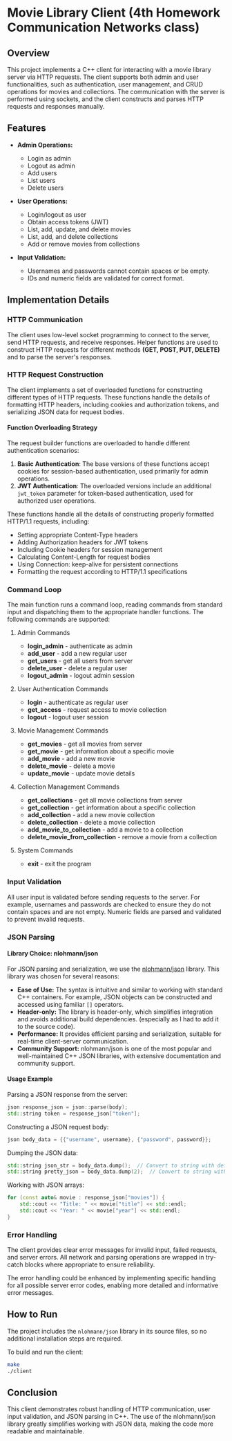 # Movie Library Client (4th Homework Communication Networks class)

## Overview

This project implements a C++ client for interacting with a movie library server via HTTP requests. The client supports both admin and user functionalities, such as authentication, user management, and CRUD operations for movies and collections. The communication with the server is performed using sockets, and the client constructs and parses HTTP requests and responses manually.

## Features

- **Admin Operations:**
  - Login as admin
  - Logout as admin
  - Add users
  - List users
  - Delete users

- **User Operations:**
  - Login/logout as user
  - Obtain access tokens (JWT)
  - List, add, update, and delete movies
  - List, add, and delete collections
  - Add or remove movies from collections

- **Input Validation:**
  - Usernames and passwords cannot contain spaces or be empty.
  - IDs and numeric fields are validated for correct format.

## Implementation Details

### HTTP Communication

The client uses low-level socket programming to connect to the server, send HTTP requests, and receive responses. Helper functions are used to construct HTTP requests for different methods **(GET, POST, PUT, DELETE)** and to parse the server's responses.

### HTTP Request Construction

The client implements a set of overloaded functions for constructing different types of HTTP requests. These functions handle the details of formatting HTTP headers, including cookies and authorization tokens, and serializing JSON data for request bodies.

#### Function Overloading Strategy

The request builder functions are overloaded to handle different authentication scenarios:

1. **Basic Authentication**: The base versions of these functions accept cookies for session-based authentication, used primarily for admin operations.
2. **JWT Authentication**: The overloaded versions include an additional `jwt_token` parameter for token-based authentication, used for authorized user operations.

These functions handle all the details of constructing properly formatted HTTP/1.1 requests, including:
- Setting appropriate Content-Type headers
- Adding Authorization headers for JWT tokens
- Including Cookie headers for session management
- Calculating Content-Length for request bodies
- Using Connection: keep-alive for persistent connections
- Formatting the request according to HTTP/1.1 specifications

### Command Loop

The main function runs a command loop, reading commands from standard input and dispatching them to the appropriate handler functions. The following commands are supported:

1. Admin Commands
   - **login_admin** - authenticate as admin
   - **add_user** - add a new regular user
   - **get_users** - get all users from server
   - **delete_user** - delete a regular user
   - **logout_admin** - logout admin session

2. User Authentication Commands
   - **login** - authenticate as regular user
   - **get_access** - request access to movie collection
   - **logout** - logout user session

3. Movie Management Commands
   - **get_movies** - get all movies from server
   - **get_movie** - get information about a specific movie
   - **add_movie** - add a new movie
   - **delete_movie** - delete a movie
   - **update_movie** - update movie details

4. Collection Management Commands
   - **get_collections** - get all movie collections from server
   - **get_collection** - get information about a specific collection
   - **add_collection** - add a new movie collection
   - **delete_collection** - delete a movie collection
   - **add_movie_to_collection** - add a movie to a collection
   - **delete_movie_from_collection** - remove a movie from a collection

5. System Commands
   - **exit** - exit the program

### Input Validation

All user input is validated before sending requests to the server. For example, usernames and passwords are checked to ensure they do not contain spaces and are not empty. Numeric fields are parsed and validated to prevent invalid requests.

### JSON Parsing

#### Library Choice: nlohmann/json

For JSON parsing and serialization, we use the [nlohmann/json](https://github.com/nlohmann/json) library. This library was chosen for several reasons:

- **Ease of Use:** The syntax is intuitive and similar to working with standard C++ containers. For example, JSON objects can be constructed and accessed using familiar `[]` operators.
- **Header-only:** The library is header-only, which simplifies integration and avoids additional build dependencies. (especially as I had to add it to the source code).
- **Performance:** It provides efficient parsing and serialization, suitable for real-time client-server communication.
- **Community Support:** nlohmann/json is one of the most popular and well-maintained C++ JSON libraries, with extensive documentation and community support.

#### Usage Example

Parsing a JSON response from the server:
```cpp
json response_json = json::parse(body);
std::string token = response_json["token"];
```

Constructing a JSON request body:
```cpp
json body_data = {{"username", username}, {"password", password}};
```

Dumping the JSON data:
```cpp
std::string json_str = body_data.dump();  // Convert to string with default formatting
std::string pretty_json = body_data.dump(2);  // Convert to string with 2-space indentation
```

Working with JSON arrays:
```cpp
for (const auto& movie : response_json["movies"]) {
    std::cout << "Title: " << movie["title"] << std::endl;
    std::cout << "Year: " << movie["year"] << std::endl;
}
```


### Error Handling

The client provides clear error messages for invalid input, failed requests, and server errors. All network and parsing operations are wrapped in try-catch blocks where appropriate to ensure reliability.

The error handling could be enhanced by implementing specific handling for all possible server error codes, enabling more detailed and informative error messages.

## How to Run

The project includes the `nlohmann/json` library in its source files, so no additional installation steps are required. 

To build and run the client:
```sh
make
./client
```

## Conclusion

This client demonstrates robust handling of HTTP communication, user input validation, and JSON parsing in C++. The use of the nlohmann/json library greatly simplifies working with JSON data, making the code more readable and maintainable.